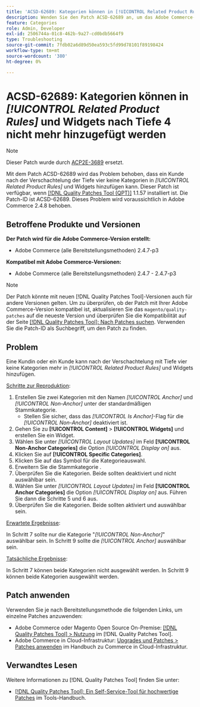 ```yaml
---
title: 'ACSD-62689: Kategorien können in [!UICONTROL Related Product Rules] und Widgets nach Tiefe 4 nicht mehr hinzugefügt werden'
description: Wenden Sie den Patch ACSD-62689 an, um das Adobe Commerce-Problem zu beheben, bei dem ein Kunde nach der vierten Verschachtelung keine Kategorien in [!UICONTROL Related Product Rules] und Widgets hinzufügen kann.
feature: Categories
role: Admin, Developer
exl-id: 2506744a-01c8-462b-9a27-cd0bdb5664f9
type: Troubleshooting
source-git-commit: 7fdb02a6d89d50ea593c5fd99d78101f89198424
workflow-type: tm+mt
source-wordcount: '380'
ht-degree: 0%

---
```


# ACSD-62689: Kategorien können in *[!UICONTROL Related Product Rules]* und Widgets nach Tiefe 4 nicht mehr hinzugefügt werden

>[!NOTE]
>
>Dieser Patch wurde durch [ACP2E-3689](/help/tools/quality-patches-tool/patches-available-in-qpt/v1-1-61/acp2e-3689-issues-with-category-tree-display-reflect-anchor-non-anchor-relationships.md) ersetzt.

Mit dem Patch ACSD-62689 wird das Problem behoben, dass ein Kunde nach der Verschachtelung der Tiefe vier keine Kategorien in *[!UICONTROL Related Product Rules]* und Widgets hinzufügen kann. Dieser Patch ist verfügbar, wenn [[!DNL Quality Patches Tool (QPT)]](/help/tools/quality-patches-tool/quality-patches-tool-to-self-serve-quality-patches.md) 1.1.57 installiert ist. Die Patch-ID ist ACSD-62689. Dieses Problem wird voraussichtlich in Adobe Commerce 2.4.8 behoben.

## Betroffene Produkte und Versionen

**Der Patch wird für die Adobe Commerce-Version erstellt:**

* Adobe Commerce (alle Bereitstellungsmethoden) 2.4.7-p3

**Kompatibel mit Adobe Commerce-Versionen:**

* Adobe Commerce (alle Bereitstellungsmethoden) 2.4.7 - 2.4.7-p3

>[!NOTE]
>
>Der Patch könnte mit neuen [!DNL Quality Patches Tool]-Versionen auch für andere Versionen gelten. Um zu überprüfen, ob der Patch mit Ihrer Adobe Commerce-Version kompatibel ist, aktualisieren Sie das `magento/quality-patches` auf die neueste Version und überprüfen Sie die Kompatibilität auf der Seite [[!DNL Quality Patches Tool]: Nach Patches suchen](https://experienceleague.adobe.com/tools/commerce-quality-patches/index.html?lang=de). Verwenden Sie die Patch-ID als Suchbegriff, um den Patch zu finden.

## Problem

Eine Kundin oder ein Kunde kann nach der Verschachtelung mit Tiefe vier keine Kategorien mehr in *[!UICONTROL Related Product Rules]* und Widgets hinzufügen.

<u>Schritte zur Reproduktion</u>:

1. Erstellen Sie zwei Kategorien mit den Namen *[!UICONTROL Anchor]* und *[!UICONTROL Non-Anchor]* unter der standardmäßigen Stammkategorie.
   * Stellen Sie sicher, dass das *[!UICONTROL Is Anchor]*-Flag für die *[!UICONTROL Non-Anchor]* deaktiviert ist.
1. Gehen Sie zu **[!UICONTROL Content]** > **[!UICONTROL Widgets]** und erstellen Sie ein Widget.
1. Wählen Sie unter *[!UICONTROL Layout Updates]* im Feld **[!UICONTROL Non-Anchor Categories]** die Option *[!UICONTROL Display on]* aus.
1. Klicken Sie auf **[!UICONTROL Specific Categories]**.
1. Klicken Sie auf das Symbol für die Kategorieauswahl.
1. Erweitern Sie die Stammkategorie .
1. Überprüfen Sie die Kategorien. Beide sollten deaktiviert und nicht auswählbar sein.
1. Wählen Sie unter *[!UICONTROL Layout Updates]* im Feld **[!UICONTROL Anchor Categories]** die Option *[!UICONTROL Display on]* aus. Führen Sie dann die Schritte 5 und 6 aus.
1. Überprüfen Sie die Kategorien. Beide sollten aktiviert und auswählbar sein.

<u>Erwartete Ergebnisse</u>:

In Schritt 7 sollte nur die Kategorie &quot;*[!UICONTROL Non-Anchor]*&quot; auswählbar sein. In Schritt 9 sollte die *[!UICONTROL Anchor]* auswählbar sein.

<u>Tatsächliche Ergebnisse</u>:

In Schritt 7 können beide Kategorien nicht ausgewählt werden. In Schritt 9 können beide Kategorien ausgewählt werden.

## Patch anwenden

Verwenden Sie je nach Bereitstellungsmethode die folgenden Links, um einzelne Patches anzuwenden:

* Adobe Commerce oder Magento Open Source On-Premise: [[!DNL Quality Patches Tool] > Nutzung](/help/tools/quality-patches-tool/usage.md) im [!DNL Quality Patches Tool].
* Adobe Commerce in Cloud-Infrastruktur: [Upgrades und Patches > Patches anwenden](https://experienceleague.adobe.com/docs/commerce-cloud-service/user-guide/develop/upgrade/apply-patches.html?lang=de) im Handbuch zu Commerce in Cloud-Infrastruktur.


## Verwandtes Lesen

Weitere Informationen zu [!DNL Quality Patches Tool] finden Sie unter:

* [[!DNL Quality Patches Tool]: Ein Self-Service-Tool für hochwertige Patches](/help/tools/quality-patches-tool/quality-patches-tool-to-self-serve-quality-patches.md) im Tools-Handbuch.

